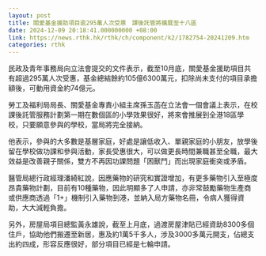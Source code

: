 ```yaml
---
layout: post
title: 關愛基金援助項目逾295萬人次受惠　課後託管將擴展至十八區
date: 2024-12-09 20:18:41.000000000 +08:00
link: https://news.rthk.hk/rthk/ch/component/k2/1782754-20241209.htm
categories: rthk
---
```


民政及青年事務局向立法會提交的文件表示，截至10月底，關愛基金援助項目共有超過295萬人次受惠，基金總結餘約105億6300萬元，扣除尚未支付的項目承擔額後，可動用資金約74億元。

勞工及福利局局長、關愛基金專責小組主席孫玉菡在立法會一個會議上表示，在校課後託管服務計劃第一期在數個區的小學效果很好，將來會推展到全港18區學校，只要願意參與的學校，當局將完全接納。

他表示，參與的大多數是基層家庭，好處是讓低收入、單親家庭的小朋友，放學後留在學校做功課和參與活動，家長受惠很大，可以做更長時間兼職甚至全職，最大效益是改善親子關係，雙方不再因功課問題「困獸鬥」而出現家庭衝突或矛盾。

醫管局總行政經理潘綺紅說，因應藥物的研究和實證增加，有更多藥物引入至極度昂貴藥物計劃，目前有10種藥物，因此明顯多了人申請，亦非常鼓勵藥物生產商或供應商透過「1+」機制引入藥物到港，並納入局方藥物名冊，令病人獲得資助，大大減輕負擔。

另外，房屋局項目總監黃永雄說，截至上月底，過渡房屋津貼已經資助8300多個住戶，協助他們搬遷至新居，惠及約1萬5千多人，涉及3000多萬元開支，佔總支出約四成，形容反應很好，部分項目已經是七輪申請。
